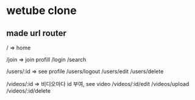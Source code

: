 # wetube clone

## made url router

/ => home

/join => join profill
/login
/search

/users/:id => see profile
/users/logout
/users/edit
/users/delete

/videos/:id => 비디오마다 id 부여, see video
/videos/:id/edit
/videos/upload
/videos/:id/delete
